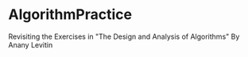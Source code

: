 # AlgorithmPractice
Revisiting the Exercises in "The Design and Analysis of Algorithms" By Anany Levitin
